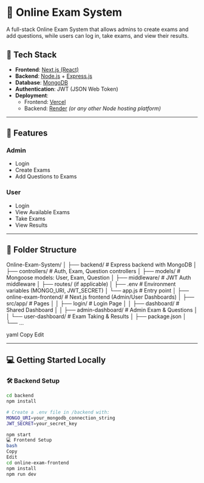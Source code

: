 # 📝 Online Exam System

A full-stack Online Exam System that allows admins to create exams and add questions, while users can log in, take exams, and view their results.

## 🔧 Tech Stack

- **Frontend**: [Next.js (React)](https://nextjs.org/)
- **Backend**: [Node.js](https://nodejs.org/) + [Express.js](https://expressjs.com/)
- **Database**: [MongoDB](https://www.mongodb.com/)
- **Authentication**: JWT (JSON Web Token)
- **Deployment**: 
  - Frontend: [Vercel](https://vercel.com/)
  - Backend: [Render](https://render.com/) *(or any other Node hosting platform)*

---

## 🚀 Features

### Admin
- Login
- Create Exams
- Add Questions to Exams

### User
- Login
- View Available Exams
- Take Exams
- View Results

---

## 📁 Folder Structure

Online-Exam-System/
│
├── backend/ # Express backend with MongoDB
│ ├── controllers/ # Auth, Exam, Question controllers
│ ├── models/ # Mongoose models: User, Exam, Question
│ ├── middleware/ # JWT Auth middleware
│ ├── routes/ (if applicable)
│ ├── .env # Environment variables (MONGO_URI, JWT_SECRET)
│ └── app.js # Entry point
│
├── online-exam-frontend/ # Next.js frontend (Admin/User Dashboards)
│ ├── src/app/ # Pages
│ │ ├── login/ # Login Page
│ │ ├── dashboard/ # Shared Dashboard
│ │ ├── admin-dashboard/ # Admin Exam & Questions
│ │ └── user-dashboard/ # Exam Taking & Results
│ ├── package.json
│ └── ...

yaml
Copy
Edit

---

## 💻 Getting Started Locally

### 🛠️ Backend Setup

```bash
cd backend
npm install

# Create a .env file in /backend with:
MONGO_URI=your_mongodb_connection_string
JWT_SECRET=your_secret_key

npm start
💻 Frontend Setup
bash
Copy
Edit
cd online-exam-frontend
npm install
npm run dev
